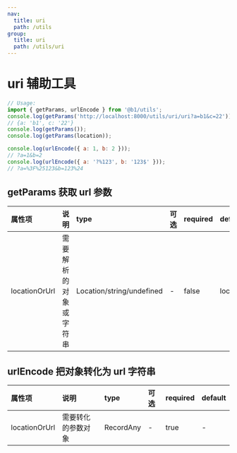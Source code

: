 ```yaml
---
nav:
  title: uri
  path: /utils
group:
  title: uri
  path: /utils/uri
---
```


# uri 辅助工具

```js
// Usage:
import { getParams, urlEncode } from '@b1/utils';
console.log(getParams('http://localhost:8000/utils/uri/uri?a=b1&c=22'));
// {a: 'b1', c: '22'}
console.log(getParams());
console.log(getParams(location));

console.log(urlEncode({ a: 1, b: 2 }));
// ?a=1&b=2
console.log(urlEncode({ a: '?%123', b: '123$' }));
// ?a=%3F%25123&b=123%24
```

## getParams 获取 url 参数

| 属性项        | 说明                   | type                      | 可选 | required | default  |
| :------------ | :--------------------- | :------------------------ | :--- | :------- | :------- |
| locationOrUrl | 需要解析的对象或字符串 | Location/string/undefined | -    | false    | location |

## urlEncode 把对象转化为 url 字符串

| 属性项        | 说明               | type      | 可选 | required | default |
| :------------ | :----------------- | :-------- | :--- | :------- | :------ |
| locationOrUrl | 需要转化的参数对象 | RecordAny | -    | true     | -       |
